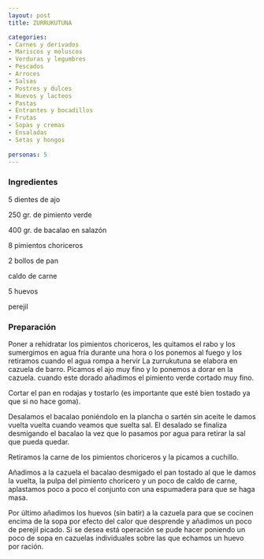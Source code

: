 ```yaml
---
layout: post
title: ZURRUKUTUNA

categories:
- Carnes y derivados
- Mariscos y moluscos
- Verduras y legumbres
- Pescados
- Arroces
- Salsas
- Postres y dulces
- Huevos y lacteos
- Pastas
- Entrantes y bocadillos
- Frutas
- Sopas y cremas
- Ensaladas
- Setas y hongos
 
personas: 5 
---
```

<h3>Ingredientes</h3>
5 dientes de ajo

250 gr. de pimiento verde

400 gr. de bacalao en salazón

8 pimientos choriceros

2 bollos de pan

caldo de carne

5 huevos

perejil

<h3>Preparación</h3>
Poner a rehidratar los pimientos choriceros, les quitamos el rabo y los sumergimos en agua fría durante una hora o los ponemos al fuego y los retiramos cuando el agua rompa a hervir La zurrukutuna se elabora en cazuela de barro. Picamos el ajo muy fino y lo ponemos a dorar en la cazuela. cuando este dorado añadimos el pimiento verde cortado muy fino.

Cortar el pan en rodajas y tostarlo (es importante que esté bien tostado ya que si no hace goma).

Desalamos el bacalao poniéndolo en la plancha o sartén sin aceite le damos vuelta vuelta cuando veamos que suelta sal. El desalado se finaliza desmigando el bacalao la vez que lo pasamos por agua para retirar la sal que pueda quedar.

Retiramos la carne de los pimientos choriceros y la picamos a cuchillo.

Añadimos a la cazuela el bacalao desmigado el pan tostado al que le damos la vuelta, la pulpa del pimiento choricero y un poco de caldo de carne, aplastamos poco a poco el conjunto con una espumadera para que se haga masa.

Por último añadimos los huevos (sin batir) a la cazuela para que se cocinen encima de la sopa por efecto del calor que desprende y añadimos un poco de perejil picado. Si se desea está operación se pude hacer poniendo un poco de sopa en cazuelas individuales sobre las que echamos un huevo por ración.

